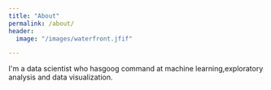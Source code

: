 ```yaml
---
title: "About"
permalink: /about/
header:
  image: "/images/waterfront.jfif"

---
```


I'm a data scientist who hasgoog command at machine learning,exploratory analysis and data visualization.
